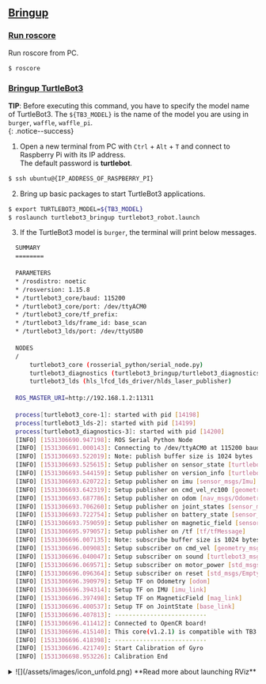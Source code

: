 ## [Bringup](#bringup)

### [Run roscore](#run-roscore)

Run roscore from PC.

```bash
$ roscore
```

### [Bringup TurtleBot3](#bringup-turtlebot3)

**TIP**: Before executing this command, you have to specify the model name of TurtleBot3. The `${TB3_MODEL}` is the name of the model you are using in `burger`, `waffle`, `waffle_pi`.  
{: .notice--success}

1. Open a new terminal from PC with `Ctrl` + `Alt` + `T` and connect to Raspberry Pi with its IP address.  
  The default password is **turtlebot**.  
  ```bash
$ ssh ubuntu@{IP_ADDRESS_OF_RASPBERRY_PI}
  ```

2. Bring up basic packages to start TurtleBot3 applications.
  ```bash
$ export TURTLEBOT3_MODEL=${TB3_MODEL}
$ roslaunch turtlebot3_bringup turtlebot3_robot.launch
  ```

3. If the TurtleBot3 model is `burger`, the terminal will print below messages.  
  ```bash
    SUMMARY
    ========

    PARAMETERS
    * /rosdistro: noetic
    * /rosversion: 1.15.8
    * /turtlebot3_core/baud: 115200
    * /turtlebot3_core/port: /dev/ttyACM0
    * /turtlebot3_core/tf_prefix:
    * /turtlebot3_lds/frame_id: base_scan
    * /turtlebot3_lds/port: /dev/ttyUSB0

    NODES
    /
        turtlebot3_core (rosserial_python/serial_node.py)
        turtlebot3_diagnostics (turtlebot3_bringup/turtlebot3_diagnostics)
        turtlebot3_lds (hls_lfcd_lds_driver/hlds_laser_publisher)

    ROS_MASTER_URI=http://192.168.1.2:11311

    process[turtlebot3_core-1]: started with pid [14198]
    process[turtlebot3_lds-2]: started with pid [14199]
    process[turtlebot3_diagnostics-3]: started with pid [14200]
    [INFO] [1531306690.947198]: ROS Serial Python Node
    [INFO] [1531306691.000143]: Connecting to /dev/ttyACM0 at 115200 baud
    [INFO] [1531306693.522019]: Note: publish buffer size is 1024 bytes
    [INFO] [1531306693.525615]: Setup publisher on sensor_state [turtlebot3_msgs/SensorState]
    [INFO] [1531306693.544159]: Setup publisher on version_info [turtlebot3_msgs/VersionInfo]
    [INFO] [1531306693.620722]: Setup publisher on imu [sensor_msgs/Imu]
    [INFO] [1531306693.642319]: Setup publisher on cmd_vel_rc100 [geometry_msgs/Twist]
    [INFO] [1531306693.687786]: Setup publisher on odom [nav_msgs/Odometry]
    [INFO] [1531306693.706260]: Setup publisher on joint_states [sensor_msgs/JointState]
    [INFO] [1531306693.722754]: Setup publisher on battery_state [sensor_msgs/BatteryState]
    [INFO] [1531306693.759059]: Setup publisher on magnetic_field [sensor_msgs/MagneticField]
    [INFO] [1531306695.979057]: Setup publisher on /tf [tf/tfMessage]
    [INFO] [1531306696.007135]: Note: subscribe buffer size is 1024 bytes
    [INFO] [1531306696.009083]: Setup subscriber on cmd_vel [geometry_msgs/Twist]
    [INFO] [1531306696.040047]: Setup subscriber on sound [turtlebot3_msgs/Sound]
    [INFO] [1531306696.069571]: Setup subscriber on motor_power [std_msgs/Bool]
    [INFO] [1531306696.096364]: Setup subscriber on reset [std_msgs/Empty]
    [INFO] [1531306696.390979]: Setup TF on Odometry [odom]
    [INFO] [1531306696.394314]: Setup TF on IMU [imu_link]
    [INFO] [1531306696.397498]: Setup TF on MagneticField [mag_link]
    [INFO] [1531306696.400537]: Setup TF on JointState [base_link]
    [INFO] [1531306696.407813]: --------------------------
    [INFO] [1531306696.411412]: Connected to OpenCR board!
    [INFO] [1531306696.415140]: This core(v1.2.1) is compatible with TB3 Burger
    [INFO] [1531306696.418398]: --------------------------
    [INFO] [1531306696.421749]: Start Calibration of Gyro
    [INFO] [1531306698.953226]: Calibration End
  ```

<details>
<summary>
![](/assets/images/icon_unfold.png) **Read more about launching RViz**
</summary>
### [Load TurtleBot3 on Rviz](#load-turtlebot3-on-rviz)

1. Open a new terminal and launch the robot state publisher.  
  ```bash
$ roslaunch turtlebot3_bringup turtlebot3_remote.launch
  ```

2. Open a new terminal and enter the below command to run RViz. To run rviz, you need to specify the model name of TurtleBot3.
  ```bash
$ rosrun rviz rviz -d `rospack find turtlebot3_description`/rviz/{burger, waffle_pi}.rviz
  ```  
  ![](/assets/images/platform/turtlebot3/bringup/2022_run_rviz.png)

</details>